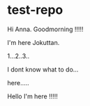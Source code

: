 # test-repo

Hi Anna. Goodmorning !!!!!

I'm here Jokuttan.

1...2..3..



I dont know what to do...


here.....



Hello I'm here !!!!! 
